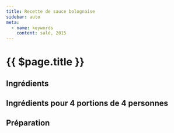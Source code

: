 ```yaml
---
title: Recette de sauce bolognaise
sidebar: auto
meta:
  - name: keywords
    content: salé, 2015
---
```


# {{ $page.title }}

## Ingrédients


<!-- <recipePortion :recette="$page.frontmatter.JSON" /> -->


## Ingrédients pour 4 portions de 4 personnes


## Préparation
